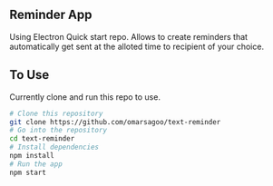 ## Reminder App
Using Electron Quick start repo. Allows to create reminders that automatically get sent at the alloted time to recipient of your choice.

## To Use
Currently clone and run this repo to use.
```bash
# Clone this repository
git clone https://github.com/omarsagoo/text-reminder
# Go into the repository
cd text-reminder
# Install dependencies
npm install
# Run the app
npm start
```